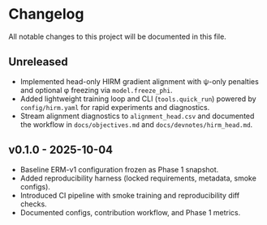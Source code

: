 # Changelog

All notable changes to this project will be documented in this file.

## Unreleased

- Implemented head-only HIRM gradient alignment with ψ-only penalties and
  optional φ freezing via `model.freeze_phi`.
- Added lightweight training loop and CLI (`tools.quick_run`) powered by
  `config/hirm.yaml` for rapid experiments and diagnostics.
- Stream alignment diagnostics to `alignment_head.csv` and documented the
  workflow in `docs/objectives.md` and `docs/devnotes/hirm_head.md`.

## v0.1.0 - 2025-10-04

- Baseline ERM-v1 configuration frozen as Phase 1 snapshot.
- Added reproducibility harness (locked requirements, metadata, smoke configs).
- Introduced CI pipeline with smoke training and reproducibility diff checks.
- Documented configs, contribution workflow, and Phase 1 metrics.
